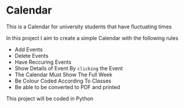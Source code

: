 # Calendar

This is a Calendar for university students that have fluctuating times

In this project I aim to create a simple Calendar with the following rules

- Add Events
- Delete Events
- Have Reccuring Events
- Show Details of Event By `clicking` the Event
- The Calendar Must Show The Full Week
- Be Colour Coded According To Classes
- Be able to be converted to PDF and printed


This project will be coded in Python


